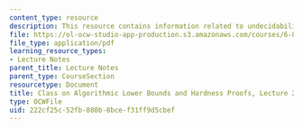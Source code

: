 ```yaml
---
content_type: resource
description: This resource contains information related to undecidability & P-completeness.
file: https://ol-ocw-studio-app-production.s3.amazonaws.com/courses/6-890-algorithmic-lower-bounds-fun-with-hardness-proofs-fall-2014/222cf25c52fb880b8bcef31ff9d5cbef_MIT6_890F14_L20.pdf
file_type: application/pdf
learning_resource_types:
- Lecture Notes
parent_title: Lecture Notes
parent_type: CourseSection
resourcetype: Document
title: Class on Algorithmic Lower Bounds and Hardness Proofs, Lecture 20 Notes
type: OCWFile
uid: 222cf25c-52fb-880b-8bce-f31ff9d5cbef
---
```

